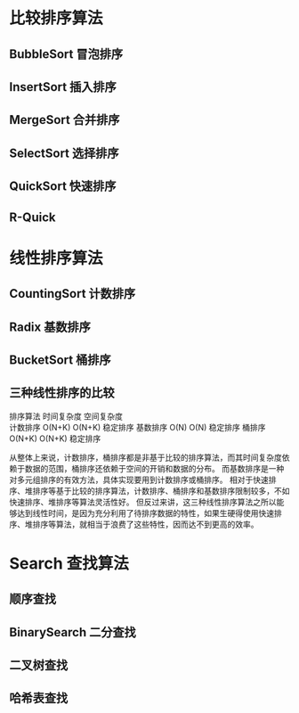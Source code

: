 
# 比较排序算法 
## BubbleSort   冒泡排序
## InsertSort   插入排序
## MergeSort    合并排序
## SelectSort   选择排序
## QuickSort    快速排序    
## R-Quick

# 线性排序算法
## CountingSort 计数排序
## Radix        基数排序   
## BucketSort   桶排序   

## 三种线性排序的比较 
排序算法        时间复杂度       空间复杂度	 
计数排序        O(N+K)          O(N+K)	    稳定排序
基数排序        O(N)            O(N)	        稳定排序
桶排序         O(N+K)           O(N+K)	    稳定排序

从整体上来说，计数排序，桶排序都是非基于比较的排序算法，而其时间复杂度依赖于数据的范围，桶排序还依赖于空间的开销和数据的分布。
而基数排序是一种对多元组排序的有效方法，具体实现要用到计数排序或桶排序。
相对于快速排序、堆排序等基于比较的排序算法，计数排序、桶排序和基数排序限制较多，不如快速排序、堆排序等算法灵活性好。
但反过来讲，这三种线性排序算法之所以能够达到线性时间，是因为充分利用了待排序数据的特性，如果生硬得使用快速排序、堆排序等算法，就相当于浪费了这些特性，因而达不到更高的效率。

# Search 查找算法
## 顺序查找
## BinarySearch 二分查找
## 二叉树查找 
## 哈希表查找 


